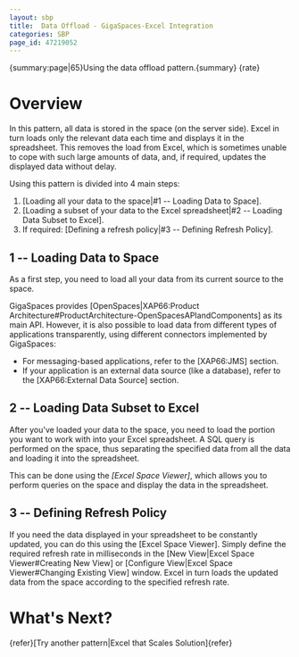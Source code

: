```yaml
---
layout: sbp
title:  Data Offload - GigaSpaces-Excel Integration
categories: SBP
page_id: 47219052
---
```


{summary:page|65}Using the data offload pattern.{summary}
{rate}

# Overview

In this pattern, all data is stored in the space (on the server side). Excel in turn loads only the relevant data each time and displays it in the spreadsheet. This removes the load from Excel, which is sometimes unable to cope with such large amounts of data, and, if required, updates the displayed data without delay.

Using this pattern is divided into 4 main steps:
1. [Loading all your data to the space|#1 -- Loading Data to Space].
2. [Loading a subset of your data to the Excel spreadsheet|#2 -- Loading Data Subset to Excel].
3. If required: [Defining a refresh policy|#3 -- Defining Refresh Policy].

## 1 -- Loading Data to Space

As a first step, you need to load all your data from its current source to the space.

GigaSpaces provides [OpenSpaces|XAP66:Product Architecture#ProductArchitecture-OpenSpacesAPIandComponents] as its main API. However, it is also possible to load data from different types of applications transparently, using different connectors implemented by GigaSpaces:
- For messaging-based applications, refer to the [XAP66:JMS] section.
- If your application is an external data source (like a database), refer to the [XAP66:External Data Source] section.

## 2 -- Loading Data Subset to Excel

After you've loaded your data to the space, you need to load the portion you want to work with into your Excel spreadsheet. A SQL query is performed on the space, thus separating the specified data from all the data and loading it into the spreadsheet.

This can be done using the *[Excel Space Viewer]*, which allows you to perform queries on the space and display the data in the spreadsheet.

## 3 -- Defining Refresh Policy

If you need the data displayed in your spreadsheet to be constantly updated, you can do this using the [Excel Space Viewer]. Simply define the required refresh rate in milliseconds in the [New View|Excel Space Viewer#Creating New View] or [Configure View|Excel Space Viewer#Changing Existing View] window. Excel in turn loads the updated data from the space according to the specified refresh rate.

# What's Next?

{refer}[Try another pattern|Excel that Scales Solution]{refer}